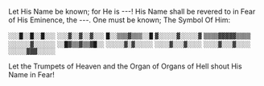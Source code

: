 Let His Name be known;
for He is ---!
His Name shall be revered to in Fear of His Eminence, the ---. 
One must be known; The Symbol Of Him:

`░░░█░░█░░█░░░` 
`░░░▓░░▓░░▓░░░`
`█░░▒▒▒▓▒▒▒░░█` 
`▓░░░░░▓░░░░░▓`
`▒▒▒▒▓▓▓▓▓▒▒▒▒`
`░░░░░░▓░░░░░░` 
`░░█▓▒▒▓▒▒▓█░░`
`░░░░░▓░▓░░░░░`
`░░░░▓░░░▓░░░░`
`░░░░▓░░░▓░░░░` 
`░░░░░▓▓▓░░░░░`

Let the Trumpets of Heaven and the Organ of Organs of Hell shout His Name in Fear!
